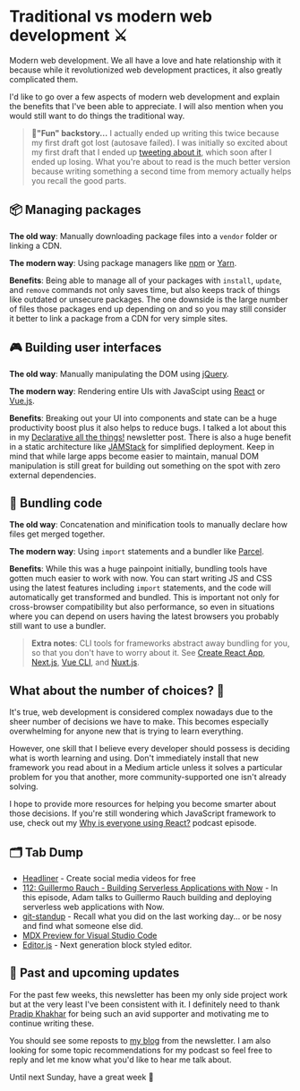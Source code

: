 # Traditional vs modern web development ⚔️

Modern web development. We all have a love and hate relationship with it because while it revolutionized web development practices, it also greatly complicated them.

I'd like to go over a few aspects of modern web development and explain the benefits that I've been able to appreciate. I will also mention when you would still want to do things the traditional way.

> 😬**"Fun" backstory...** I actually ended up writing this twice because my first draft got lost (autosave failed). I was initially so excited about my first draft that I ended up [tweeting about it](https://twitter.com/sunnysinghio/status/1117461168333963267), which soon after I ended up losing. What you're about to read is the much better version because writing something a second time from memory actually helps you recall the good parts.

## 📦 Managing packages

**The old way**: Manually downloading package files into a `vendor` folder or linking a CDN.

**The modern way**: Using package managers like [npm](https://www.npmjs.com/) or [Yarn](https://yarnpkg.com/).

**Benefits**: Being able to manage all of your packages with `install`, `update`, and `remove` commands not only saves time, but also keeps track of things like outdated or unsecure packages. The one downside is the large number of files those packages end up depending on and so you may still consider it better to link a package from a CDN for very simple sites.

## 🎮 Building user interfaces

**The old way**: Manually manipulating the DOM using [jQuery](https://jquery.com/).

**The modern way**: Rendering entire UIs with JavaScipt using [React](https://reactjs.org/) or [Vue.js](https://vuejs.org/).

**Benefits**: Breaking out your UI into components and state can be a huge productivity boost plus it also helps to reduce bugs. I talked a lot about this in my [Declarative all the things!](https://sunny.link/news11) newsletter post. There is also a huge benefit in a static architecture like [JAMStack](https://jamstack.org/) for simplified deployment. Keep in mind that while large apps become easier to maintain, manual DOM manipulation is still great for building out something on the spot with zero external dependencies.

## 🎁 Bundling code

**The old way**: Concatenation and minification tools to manually declare how files get merged together.

**The modern way**: Using `import` statements and a bundler like [Parcel](https://parceljs.org/).

**Benefits**: While this was a huge painpoint initially, bundling tools have gotten much easier to work with now. You can start writing JS and CSS using the latest features including `import` statements, and the code will automatically get transformed and bundled. This is important not only for cross-browser compatibility but also performance, so even in situations where you can depend on users having the latest browsers you probably still want to use a bundler.

> **Extra notes**: CLI tools for frameworks abstract away bundling for you, so that you don't have to worry about it. See [Create React App](https://facebook.github.io/create-react-app/), [Next.js](https://nextjs.org/), [Vue CLI](https://cli.vuejs.org/guide/creating-a-project.html), and [Nuxt.js](https://nuxtjs.org/).

## What about the number of choices? 🤯

It's true, web development is considered complex nowadays due to the sheer number of decisions we have to make. This becomes especially overwhelming for anyone new that is trying to learn everything.

However, one skill that I believe every developer should possess is deciding what is worth learning and using. Don't immediately install that new framework you read about in a Medium article unless it solves a particular problem for you that another, more community-supported one isn't already solving.

I hope to provide more resources for helping you become smarter about those decisions. If you're still wondering which JavaScript framework to use, check out my [Why is everyone using React?](https://sunnycommutes.fm/episodes/62-why-is-everyone-using-react-K0EAQo) podcast episode.

## 🗂 Tab Dump

- [Headliner](https://www.headliner.app/) - Create social media videos for free
- [112: Guillermo Rauch - Building Serverless Applications with Now](http://www.fullstackradio.com/112) - In this episode, Adam talks to Guillermo Rauch building and deploying serverless web applications with Now.
- [git-standup](https://github.com/kamranahmedse/git-standup) - Recall what you did on the last working day... or be nosy and find what someone else did.
- [MDX Preview for Visual Studio Code](https://marketplace.visualstudio.com/items?itemName=xyc.vscode-mdx-preview)
- [Editor.js](https://editorjs.io/) - Next generation block styled editor.

## 📅 Past and upcoming updates

For the past few weeks, this newsletter has been my only side project work but at the very least I've been consistent with it. I definitely need to thank [Pradip Khakhar](https://pradipcloud.com/) for being such an avid supporter and motivating me to continue writing these.

You should see some reposts to [my blog](https://sunnysingh.io/blog) from the newsletter. I am also looking for some topic recommendations for my podcast so feel free to reply and let me know what you'd like to hear me talk about.

Until next Sunday, have a great week 👋
